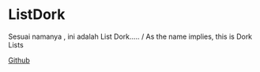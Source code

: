 # ListDork
Sesuai namanya , ini adalah List Dork..... / As the name implies, this is Dork Lists

[Github](https://github.com/Xnuvers007/ListDork/blob/main/Warning.md)

